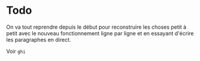 # Todo

On va tout reprendre depuis le début pour reconstruire les choses petit à petit avec le nouveau fonctionnement ligne par ligne et en essayant d'écrire les paragraphes en direct.



Voir `ghi`

